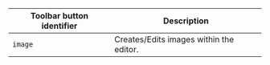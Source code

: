 | Toolbar button identifier | Description                             |
| ------------------------- | --------------------------------------- |
| `image`                   | Creates/Edits images within the editor. |